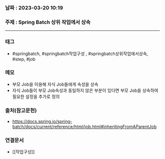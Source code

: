 ### 날짜 : 2023-03-20 10:19
### 주제 : Spring Batch 상위 작업에서 상속
---
### 태그
* #springbatch, #springbatch작업구성 , #springbatch상위작업에서상속, #step, #job

### 메모
* 부모 Job을 이용해 자식 Job들에게 속성을 상속
* 자식 Job들이 부모 Job속성과 동일하지 않은 부분이 있다면 부모 Job을 상속하여 필요한 설정을 추가로 정의

### 출처(참고문헌)
-  https://docs.spring.io/spring-batch/docs/current/reference/html/job.html#inheritingFromAParentJob

### 연결문서
- [[작업구성]]